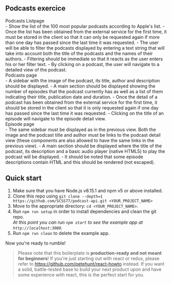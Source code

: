 ## Podcasts exercice

<dl>
  <dt>Podcasts Listpage</dt>
  - Show the list of the 100 most popular podcasts according to Apple's list.
  - Once the list has been obtained from the external service for the first time, it must be stored in the client so that it can only be requested again if more than one day has passed since the last time it was requested.
  - The user will be able to filter the podcasts displayed by entering a text string that will take into account both the title of the podcasts and the names of their authors.
  - Filtering should be immediate so that it reacts as the user enters his or her filter text.
  - By clicking on a podcast, the user will navigate to a detailed view of the podcast.

  <dt>Podcasts page</dt>
  - A sidebar with the image of the podcast, its title, author and description should be displayed.
  - A main section should be displayed showing the number of episodes that the podcast currently has as well as a list of them indicating their title, publication date and duration.
  - Once the detail of a podcast has been obtained from the external service for the first time, it should be stored in the client so that it is only requested again if one day has passed since the last time it was requested.
  - Clicking on the title of an episode will navigate to the episode detail view.

  <dt>Episode page</dt>
  - The same sidebar must be displayed as in the previous view. Both the image and the podcast title and author must be links to the podcast detail view (these components are also allowed to have the same links in the previous view).
  - A main section should be displayed where the title of the podcast, its description and a basic audio player (native HTML5) to play the podcast will be displayed.
  - It should be noted that some episode descriptions contain HTML and this should be rendered (not escaped).
</dl>

## Quick start

1.  Make sure that you have Node.js v8.15.1 and npm v5 or above installed.
2.  Clone this repo using `git clone --depth=1 https://github.com/SCSS77/podcast-api.git <YOUR_PROJECT_NAME>`
3.  Move to the appropriate directory: `cd <YOUR_PROJECT_NAME>`.<br />
4.  Run `npm run setup` in order to install dependencies and clean the git repo.<br />
    _At this point you can run `npm start` to see the example app at `http://localhost:3000`._
5.  Run `npm run clean` to delete the example app.

Now you're ready to rumble!

> Please note that this boilerplate is **production-ready and not meant for beginners**! If you're just starting out with react or redux, please refer to https://github.com/petehunt/react-howto instead. If you want a solid, battle-tested base to build your next product upon and have some experience with react, this is the perfect start for you.
